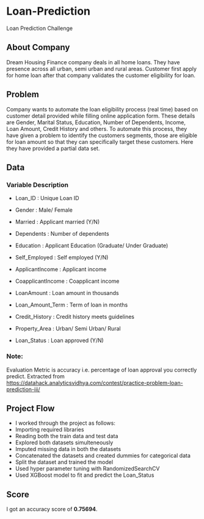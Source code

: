 # Loan-Prediction
Loan Prediction Challenge

## About Company
Dream Housing Finance company deals in all home loans. They have presence across all urban, semi urban and rural areas. Customer first apply for home loan after that company validates the customer eligibility for loan.

## Problem
Company wants to automate the loan eligibility process (real time) based on customer detail provided while filling online application form. These details are Gender, Marital Status, Education, Number of Dependents, Income, Loan Amount, Credit History and others. To automate this process, they have given a problem to identify the customers segments, those are eligible for loan amount so that they can specifically target these customers. Here they have provided a partial data set.

## Data

### Variable Description

- Loan_ID : Unique Loan ID

- Gender : Male/ Female

- Married : Applicant married (Y/N)

- Dependents : Number of dependents

- Education : Applicant Education (Graduate/ Under Graduate)

- Self_Employed : Self employed (Y/N)

- ApplicantIncome : Applicant income

- CoapplicantIncome : Coapplicant income

- LoanAmount : Loan amount in thousands

- Loan_Amount_Term : Term of loan in months

- Credit_History : Credit history meets guidelines

- Property_Area : Urban/ Semi Urban/ Rural

- Loan_Status : Loan approved (Y/N)

 

### Note: 

Evaluation Metric is accuracy i.e. percentage of loan approval you correctly predict. 
Extracted from https://datahack.analyticsvidhya.com/contest/practice-problem-loan-prediction-iii/

## Project Flow
- I worked through the project as follows:
- Importing required libraries
- Reading both the train data and test data
- Explored both datasets simulteneously
- Imputed missing data in both the datasets
- Concatenated the datasets and created dummies for categorical data
- Split the dataset and trained the model
- Used hyper parameter tuning with RandomizedSearchCV
- Used XGBoost model to fit and predict the Loan_Status

## Score

I got an accuracy score of **0.75694**. 
